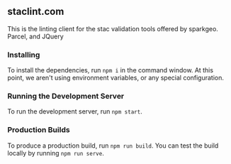 
staclint.com
------------
This is the linting client for the stac validation tools offered by sparkgeo. Parcel, and JQuery

### Installing
To install the dependencies, run `npm i` in the command window. At this point, we aren't using environment variables, or any special configuration.

### Running the Development Server
To run the development server, run `npm start`.

### Production Builds
To produce a production build, run `npm run build`. You can test the build locally by running `npm run serve`.

